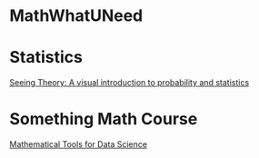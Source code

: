 # MathWhatUNeed
# Statistics

[Seeing Theory: A visual introduction to probability and statistics](https://seeing-theory.brown.edu/index.html#firstPage)

# Something Math Course

[Mathematical Tools for Data Science](https://cds.nyu.edu/math-tools/)
